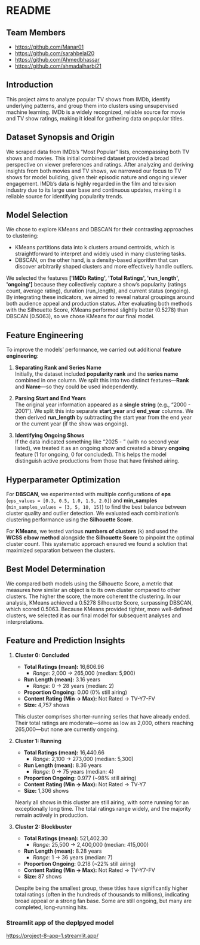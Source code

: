# README

## Team Members
- https://github.com/Manar01
- https://github.com/sarahbelal20
- https://github.com/Ahmedbhassar
- https://github.com/ahmadalharbi21

## Introduction
This project aims to analyze popular TV shows from IMDb, identify underlying patterns, and group them into clusters using unsupervised machine learning. IMDb is a widely recognized, reliable source for movie and TV show ratings, making it ideal for gathering data on popular titles.

## Dataset Synopsis and Origin
We scraped data from IMDb’s “Most Popular” lists, encompassing both TV shows and movies. This initial combined dataset provided a broad perspective on viewer preferences and ratings. After analyzing and deriving insights from both movies and TV shows, we narrowed our focus to TV shows for model building, given their episodic nature and ongoing viewer engagement. 
IMDb’s data is highly regarded in the film and television industry due to its large user base and continuous updates, making it a reliable source for identifying popularity trends.

## Model Selection
We chose to explore KMeans and DBSCAN for their contrasting approaches to clustering:
- KMeans partitions data into k clusters around centroids, which is straightforward to interpret and widely used in many clustering tasks.
- DBSCAN, on the other hand, is a density-based algorithm that can discover arbitrarily shaped clusters and more effectively handle outliers.
  
We selected the features **['IMDb Rating', 'Total Ratings', 'run_length', 'ongoing']** because they collectively capture a show’s popularity (ratings count, average rating), duration (run_length), and current status (ongoing). By integrating these indicators, we aimed to reveal natural groupings around both audience appeal and production status.
After evaluating both methods with the Silhouette Score, KMeans performed slightly better (0.5278) than DBSCAN (0.5063), so we chose KMeans for our final model.

## Feature Engineering
To improve the models’ performance, we carried out additional **feature engineering**:

1. **Separating Rank and Series Name**  
   Initially, the dataset included **popularity rank** and the **series name** combined in one column. We split this into two distinct features—**Rank** and **Name**—so they could be used independently.

2. **Parsing Start and End Years**  
   The original year information appeared as a **single string** (e.g., “2000 - 2001”). We split this into separate **start_year** and **end_year** columns. We then derived **run_length** by subtracting the start year from the end year or the current year (if the show was ongoing).

3. **Identifying Ongoing Shows**  
   If the data indicated something like “2025 - ” (with no second year listed), we treated it as an ongoing show and created a binary **ongoing** feature (1 for ongoing, 0 for concluded). This helps the model distinguish active productions from those that have finished airing.


## Hyperparameter Optimization
For **DBSCAN**, we experimented with multiple configurations of **eps** 
(`eps_values = [0.3, 0.5, 1.0, 1.5, 2.0]`) and **min_samples** 
(`min_samples_values = [3, 5, 10, 15]`) to find the best balance between 
cluster quality and outlier detection. We evaluated each combination’s 
clustering performance using the **Silhouette Score**.

For **KMeans**, we tested various **numbers of clusters** (k) and used 
the **WCSS elbow method** alongside the **Silhouette Score** to pinpoint 
the optimal cluster count. This systematic approach ensured we found a 
solution that maximized separation between the clusters.


## Best Model Determination
We compared both models using the Silhouette Score, a metric that measures how similar an object is to its own cluster compared to other clusters. 
The higher the score, the more coherent the clustering. In our analysis, KMeans achieved a 0.5278 Silhouette Score, surpassing DBSCAN, which scored 0.5063. Because KMeans provided tighter, more well-defined clusters, we selected it as our final model for subsequent analyses and interpretations.

## Feature and Prediction Insights

1. **Cluster 0: Concluded**  
   - **Total Ratings (mean):** 16,606.96  
     - *Range:* 2,000 → 265,000 (median: 5,900)  
   - **Run Length (mean):** 3.16 years  
     - *Range:* 0 → 28 years (median: 2)  
   - **Proportion Ongoing:** 0.00 (0% still airing)  
   - **Content Rating (Min → Max):** Not Rated → TV-Y7-FV  
   - **Size:** 4,757 shows  

   This cluster comprises shorter-running series that have already ended. Their total ratings are moderate—some as low as 2,000, others reaching 265,000—but none are currently ongoing.

2. **Cluster 1: Running**  
   - **Total Ratings (mean):** 16,440.66  
     - *Range:* 2,100 → 273,000 (median: 5,300)  
   - **Run Length (mean):** 8.36 years  
     - *Range:* 0 → 75 years (median: 4)  
   - **Proportion Ongoing:** 0.977 (~98% still airing)  
   - **Content Rating (Min → Max):** Not Rated → TV-Y7  
   - **Size:** 1,306 shows  

   Nearly all shows in this cluster are still airing, with some running for an exceptionally long time. The total ratings range widely, and the majority remain actively in production.

3. **Cluster 2: Blockbuster**  
   - **Total Ratings (mean):** 521,402.30  
     - *Range:* 25,500 → 2,400,000 (median: 415,000)  
   - **Run Length (mean):** 8.28 years  
     - *Range:* 1 → 36 years (median: 7)  
   - **Proportion Ongoing:** 0.218 (~22% still airing)  
   - **Content Rating (Min → Max):** Not Rated → TV-Y7-FV  
   - **Size:** 87 shows  

   Despite being the smallest group, these titles have significantly higher total ratings (often in the hundreds of thousands to millions), indicating broad appeal or a strong fan base. Some are still ongoing, but many are completed, long-running hits.

### Streamlit app of the deplpyed model
https://project-8-app-1.streamlit.app/
